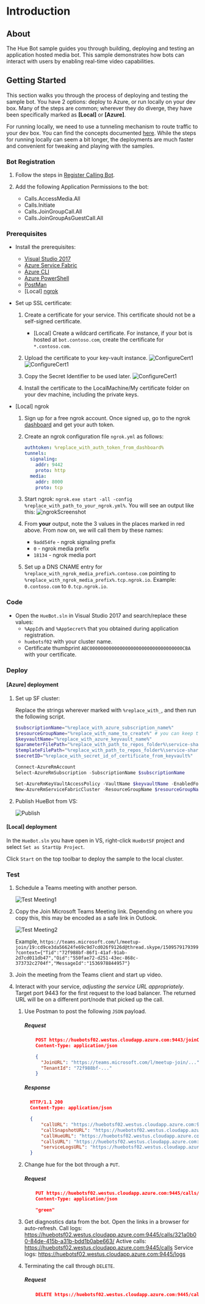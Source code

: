 ﻿# Introduction

## About
The Hue Bot sample guides you through building, deploying and testing an application hosted media bot. This sample demonstrates how bots can interact with users by enabling real-time video capabilities.

## Getting Started
This section walks you through the process of deploying and testing the sample bot. You have 2 options: deploy to Azure, or run locally on your dev box. Many of the steps are common; wherever they do diverge, they have been specifically marked as **[Local]** or **[Azure]**.

For running locally, we need to use a tunneling mechanism to route traffic to your dev box. You can find the concepts documented [here](https://microsoftgraph.github.io/microsoft-graph-comms-samples/docs/articles/Testing.html). While the steps for running locally can seem a bit longer, the deployments are much faster and convenient for tweaking and playing with the samples.

### Bot Registration
1. Follow the steps in [Register Calling Bot](https://microsoftgraph.github.io/microsoft-graph-comms-samples/docs/articles/calls/register-calling-bot.html).  

1. Add the following Application Permissions to the bot:

    * Calls.AccessMedia.All
    * Calls.Initiate
    * Calls.JoinGroupCall.All
    * Calls.JoinGroupAsGuestCall.All

### Prerequisites

* Install the prerequisites:
    * [Visual Studio 2017](https://visualstudio.microsoft.com/downloads/)
    * [Azure Service Fabric](https://docs.microsoft.com/en-us/azure/service-fabric/service-fabric-get-started)
    * [Azure CLI](https://docs.microsoft.com/en-us/cli/azure/install-azure-cli?view=azure-cli-latest)
    * [Azure PowerShell](https://docs.microsoft.com/en-us/powershell/azure/install-azurerm-ps?view=azurermps-6.8.1)
    * [PostMan](https://chrome.google.com/webstore/detail/postman/fhbjgbiflinjbdggehcddcbncdddomop)
    * [Local] [ngrok](https://ngrok.com/)

* Set up SSL certificate:
    1. Create a certificate for your service. This certificate should not be a self-signed certificate.
        * [Local] Create a wildcard certificate. For instance, if your bot is hosted at `bot.contoso.com`, create the certificate for `*.contoso.com`.

    1. Upload the certificate to your key-vault instance.
        ![ConfigureCert1](Images/ConfigureCert1.png)
        ![ConfigureCert1](Images/ConfigureCert2.png)

    1. Copy the Secret Identifier to be used later.
        ![ConfigureCert1](Images/ConfigureCert3.png)

    1. Install the certificate to the LocalMachine/My certificate folder on your dev machine, including the private keys.

* [Local] ngrok
    1. Sign up for a free ngrok account. Once signed up, go to the ngrok [dashboard](https://dashboard.ngrok.com/) and get your auth token.

    1. Create an ngrok configuration file `ngrok.yml` as follows:
        ```yaml
        authtoken: %replace_with_auth_token_from_dashboard%
        tunnels:
          signaling:
            addr: 9442
            proto: http
          media: 
            addr: 8000
            proto: tcp
        ```

    1. Start ngrok: `ngrok.exe start -all -config %replace_with_path_to_your_ngrok.yml%`. You will see an output like this:
        ![ngrokScreenshot](Images/ngrokScreenshot.png)

    1. From **your** output, note the 3 values in the places marked in red above. From now on, we will call them by these names:
       * `9add54fe` - ngrok signaling prefix
       * `0` - ngrok media prefix
       * `18134` - ngrok media port

    1. Set up a DNS CNAME entry for `%replace_with_ngrok_media_prefix%.contoso.com` pointing to `%replace_with_ngrok_media_prefix%.tcp.ngrok.io`. Example: `0.contoso.com` to `0.tcp.ngrok.io`.

### Code

* Open the `HueBot.sln` in Visual Studio 2017 and search/replace these values:
    * `%AppId%` and `%AppSecret%` that you obtained during application registration.
    * `huebotsf02` with your cluster name.
    * Certificate thumbprint `ABC0000000000000000000000000000000000CBA` with your certificate.

### Deploy

#### [Azure] deployment

1. Set up SF cluster:

    Replace the strings wherever marked with `%replace_with_`, and then run the following script.
    ```Powershell
    $subscriptionName="%replace_with_azure_subscription_name%"
    $resourceGroupName="%replace_with_name_to_create%" # you can keep this same as cluster name for convenience
    $keyvaultName="%replace_with_azure_keyvault_name%"
    $parameterFilePath="%replace_with_path_to_repos_folder%\service-shared_platform_samples\LocalMediaSamples\HueBot\HueBot\ARM_Deployment\AzureDeploy.Parameters.json"
    $templateFilePath="%replace_with_path_to_repos_folder%\service-shared_platform_samples\LocalMediaSamples\HueBot\HueBot\ARM_Deployment\AzureDeploy.json"
    $secretID="%replace_with_secret_id_of_certificate_from_keyvault%"

    Connect-AzureRmAccount
    Select-AzureRmSubscription -SubscriptionName $subscriptionName

    Set-AzureRmKeyVaultAccessPolicy -VaultName $keyvaultName -EnabledForDeployment
    New-AzureRmServiceFabricCluster -ResourceGroupName $resourceGroupName -SecretIdentifier $secretId -TemplateFile $templateFilePath -ParameterFile $parameterFilePath
    ```

1. Publish HueBot from VS:

    ![Publish](Images/Publish.png)

#### [Local] deployment

In the `HueBot.sln` you have open in VS, right-click `HueBotSF` project and select `Set as StartUp Project`.

Click `Start` on the top toolbar to deploy the sample to the local cluster.

### Test

1. Schedule a Teams meeting with another person.

    ![Test Meeting1](Images/TestMeeting1.png)

1. Copy the Join Microsoft Teams Meeting link. Depending on where you copy this, this may be encoded as a safe link in Outlook.

    ![Test Meeting2](Images/TestMeeting2.png)

    Example, `https://teams.microsoft.com/l/meetup-join/19:cd9ce3da56624fe69c9d7cd026f9126d@thread.skype/1509579179399?context={"Tid":"72f988bf-86f1-41af-91ab-2d7cd011db47","Oid":"550fae72-d251-43ec-868c-373732c2704f","MessageId":"1536978844957"}`

1. Join the meeting from the Teams client and start up video.

1. Interact with your service, _adjusting the service URL appropriately_. Target port 9443 for the first request to the load balancer. The returned URL will be on a different port/node that picked up the call.
    1. Use Postman to post the following `JSON` payload.

        ##### Request
        ```json
            POST https://huebotsf02.westus.cloudapp.azure.com:9443/joinCall
            Content-Type: application/json

            {
              "JoinURL": "https://teams.microsoft.com/l/meetup-join/...",
              "TenantId": "72f988bf-..."
            }
        ```

        ##### Response
        ```json
          HTTP/1.1 200
          Content-Type: application/json

          {
              "callURL": "https://huebotsf02.westus.cloudapp.azure.com:9445/calls/321a0b00-84de-415b-a31b-bdd1b0abe663/",
              "callSnapshotURL": "https://huebotsf02.westus.cloudapp.azure.com:9445/calls/321a0b00-84de-415b-a31b-bdd1b0abe663/scr",
              "callHueURL": "https://huebotsf02.westus.cloudapp.azure.com:9445/calls/321a0b00-84de-415b-a31b-bdd1b0abe663/hue",
              "callsURL": "https://huebotsf02.westus.cloudapp.azure.com:9445/calls/",
              "serviceLogsURL": "https://huebotsf02.westus.cloudapp.azure.com:9445/logs/"
          }
        ```

    1. Change hue for the bot through a `PUT`.

        ##### Request
        ```json
            PUT https://huebotsf02.westus.cloudapp.azure.com:9445/calls/321a0b00-84de-415b-a31b-bdd1b0abe663/hue
            Content-Type: application/json

            "green"
        ```

    1. Get diagnostics data from the bot. Open the links in a browser for auto-refresh.
       Call logs: https://huebotsf02.westus.cloudapp.azure.com:9445/calls/321a0b00-84de-415b-a31b-bdd1b0abe663/
       Active calls: https://huebotsf02.westus.cloudapp.azure.com:9445/calls
       Service logs: https://huebotsf02.westus.cloudapp.azure.com:9445/logs

    1. Terminating the call through `DELETE`.

        ##### Request
        ```json
            DELETE https://huebotsf02.westus.cloudapp.azure.com:9445/calls/321a0b00-84de-415b-a31b-bdd1b0abe663
        ```
